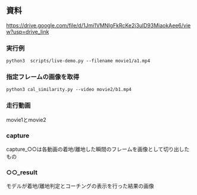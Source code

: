 ## 資料
https://drive.google.com/file/d/1Jmi1VMNIgFkRcKe2j3ulD93MiaokAee6/view?usp=drive_link

### 実行例
```
python3  scripts/live-demo.py --filename movie1/a1.mp4
```
### 指定フレームの画像を取得
```
python3 cal_similarity.py --video movie2/b1.mp4
```

### 走行動画
movie1とmovie2

### capture
capture_○○は各動画の着地/離地した瞬間のフレームを画像として切り出したもの

### ○○_result
モデルが着地/離地判定とコーチングの表示を行った結果の画像
